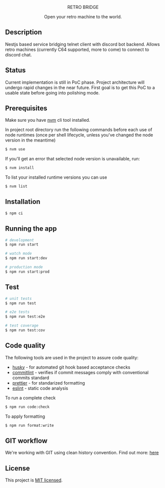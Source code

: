 <p align="center">
  RETRO BRIDGE
</p>

  <p align="center">Open your retro machine to the world.</p>

## Description

Nestjs based service bridging telnet client with discord bot backend. Allows retro machines (currently C64 supported, more to come) to connect to discord chat.

## Status

Current implementation is still in PoC phase. Project architecture will undergo rapid changes in the near future.
First goal is to get this PoC to a usable state before going into polishing mode.

## Prerequisites

Make sure you have [nvm](https://github.com/nvm-sh/nvm#installing-and-updating) cli tool installed.

In project root directory run the following commands before each use of node runtimes (once per shell lifecycle, unless you've changed the node version in the meantime)
```bash
$ nvm use 
```
If you'll get an error that selected node version is unavailable, run:
```bash
$ nvm install 
```
To list your installed runtime versions you can use
```bash
$ nvm list 
```

## Installation

```bash
$ npm ci
```

## Running the app

```bash
# development
$ npm run start

# watch mode
$ npm run start:dev

# production mode
$ npm run start:prod
```

## Test

```bash
# unit tests
$ npm run test

# e2e tests
$ npm run test:e2e

# test coverage
$ npm run test:cov
```

## Code quality

The following tools are used in the project to assure code quality:
- [husky](https://www.npmjs.com/package/husky) - for automated git hook based acceptance checks
- [commitlint](https://commitlint.js.org/#/) - verifies if commit messages comply with conventional commits standard
- [prettier](https://prettier.io/) - for standarized formatting
- [eslint](https://eslint.org/) - static code analysis

To run a complete check
```bash
$ npm run code:check
```

To apply formatting
```bash
$ npm run format:write
```

## GIT workflow

We're working with GIT using clean history convention.
Find out more: [here](https://simondosda.github.io/posts/2022-01-03-git-rebase-workflow.html)

## License

This project is [MIT licensed](https://github.com/ala/nest/blob/master/LICENSE).
